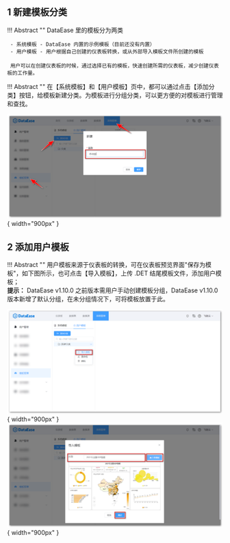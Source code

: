 ## 1 新建模板分类

!!! Abstract ""
    DataEase 里的模板分为两类

     - 系统模板 - DataEase 内置的示例模板（目前还没有内置）
     - 用户模板 - 用户根据自己创建的仪表板转换，或从外部导入模板文件所创建的模板

     用户可以在创建仪表板的时候，通过选择已有的模板，快速创建所需的仪表板，减少创建仪表板的工作量。

!!! Abstract ""
    在【系统模板】和【用户模板】页中，都可以通过点击【添加分类】按钮，给模板新建分类。为模板进行分组分类，可以更方便的对模板进行管理和查找。

![新建模板分类](../../img/system_management/新建模板分类.png){ width="900px" }

## 2 添加用户模板

!!! Abstract ""
    用户模板来源于仪表板的转换，可在仪表板预览界面"保存为模板"，如下图所示，也可点击【导入模板】，上传 .DET 结尾模板文件，添加用户模板；  
    **提示：** DataEase v1.10.0 之前版本需用户手动创建模板分组，DataEase v1.10.0 版本新增了默认分组，在未分组情况下，可将模板放置于此。

![导入模板](../../img/system_management/导入模板.png){ width="900px" } 
![上传模板](../../img/system_management/上传模板.png){ width="900px" }